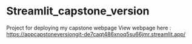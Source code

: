 # Streamlit_capstone_version
Project for deploying my capstone webpage
View webpage here : https://appcapstoneversiongit-de7caqt486xnoq5su66jmr.streamlit.app/
